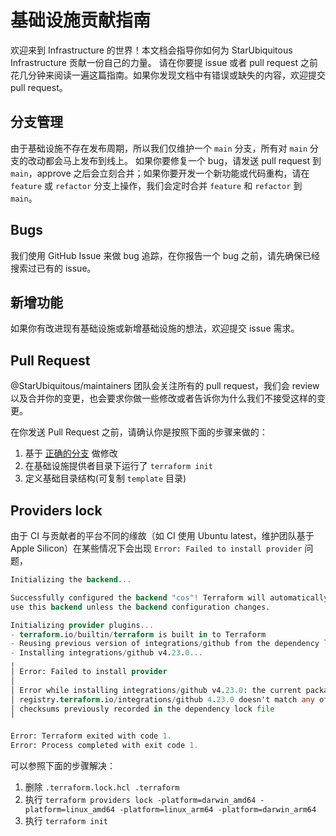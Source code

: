 # 基础设施贡献指南

欢迎来到 Infrastructure 的世界！本文档会指导你如何为 StarUbiquitous Infrastructure 贡献一份自己的力量。
请在你要提 issue 或者 pull request 之前花几分钟来阅读一遍这篇指南。如果你发现文档中有错误或缺失的内容，欢迎提交 pull request。

## 分支管理

由于基础设施不存在发布周期，所以我们仅维护一个 `main` 分支，所有对 `main` 分支的改动都会马上发布到线上。
如果你要修复一个 bug，请发送 pull request 到 `main`，approve 之后会立刻合并；如果你要开发一个新功能或代码重构，请在 `feature` 或
`refactor` 分支上操作，我们会定时合并 `feature` 和 `refactor` 到 `main`。

## Bugs

我们使用 GitHub Issue 来做 bug 追踪，在你报告一个 bug 之前，请先确保已经搜索过已有的 issue。

## 新增功能

如果你有改进现有基础设施或新增基础设施的想法，欢迎提交 issue 需求。

## Pull Request

@StarUbiquitous/maintainers 团队会关注所有的 pull request，我们会 review 以及合并你的变更，也会要求你做一些修改或者告诉你为什么我们不接受这样的变更。

在你发送 Pull Request 之前，请确认你是按照下面的步骤来做的：

1. 基于 [正确的分支](#分支管理) 做修改
2. 在基础设施提供者目录下运行了 `terraform init`
3. 定义基础目录结构(可复制 `template` 目录)

## Providers lock

由于 CI 与贡献者的平台不同的缘故（如 CI 使用 Ubuntu latest，维护团队基于 Apple Silicon）在某些情况下会出现 `Error: Failed to install provider` 问题，

```terraform
Initializing the backend...

Successfully configured the backend "cos"! Terraform will automatically
use this backend unless the backend configuration changes.

Initializing provider plugins...
- terraform.io/builtin/terraform is built in to Terraform
- Reusing previous version of integrations/github from the dependency lock file
- Installing integrations/github v4.23.0...
╷
│ Error: Failed to install provider
│ 
│ Error while installing integrations/github v4.23.0: the current package for
│ registry.terraform.io/integrations/github 4.23.0 doesn't match any of the
│ checksums previously recorded in the dependency lock file
╵

Error: Terraform exited with code 1.
Error: Process completed with exit code 1.
```

可以参照下面的步骤解决：

1. 删除 `.terraform.lock.hcl .terraform`
2. 执行 `terraform providers lock -platform=darwin_amd64 -platform=linux_amd64 -platform=linux_arm64 -platform=darwin_arm64`
3. 执行 `terraform init`
